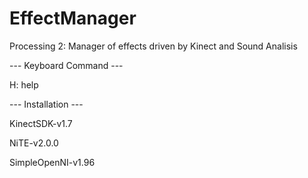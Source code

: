 EffectManager
===============

Processing 2: Manager of effects driven by Kinect and Sound Analisis

--- Keyboard Command ---

H: help

--- Installation ---

KinectSDK-v1.7

NiTE-v2.0.0

SimpleOpenNI-v1.96